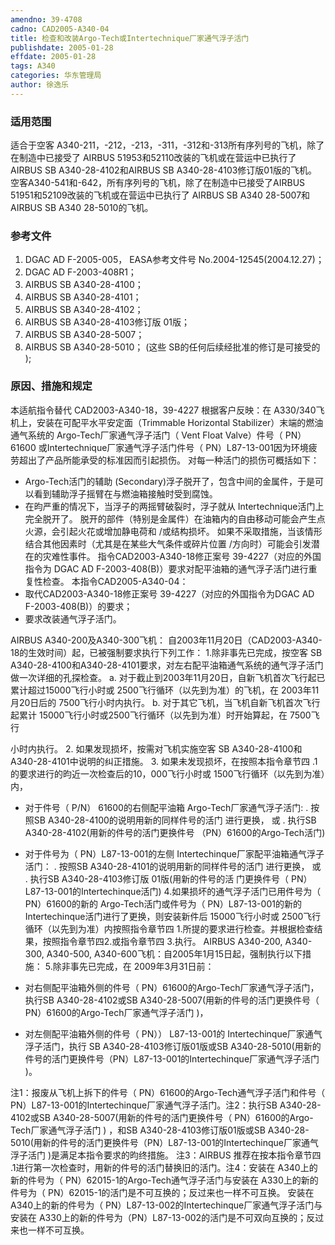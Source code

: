 ```yaml
---
amendno: 39-4708
cadno: CAD2005-A340-04
title: 检查和改装Argo-Tech或Intertechnique厂家通气浮子活门
publishdate: 2005-01-28
effdate: 2005-01-28
tags: A340
categories: 华东管理局
author: 徐逸乐
---
```


### 适用范围 
适合于空客 A340-211，-212，-213，-311，-312和-313所有序列号的飞机，除了在制造中已接受了 AIRBUS 51953和52110改装的飞机或在营运中已执行了 AIRBUS SB A340-28-4102和AIRBUS SB A340-28-4103修订版01版的飞机。
空客A340-541和-642，所有序列号的飞机，除了在制造中已接受了AIRBUS 51951和52109改装的飞机或在营运中已执行了 AIRBUS SB A340 28-5007和AIRBUS SB A340 28-5010的飞机。

### 参考文件
1. DGAC AD F-2005-005， EASA参考文件号 No.2004-12545(2004.12.27)； 
2. DGAC AD F-2003-408R1； 
3. AIRBUS SB A340-28-4100； 
4. AIRBUS SB A340-28-4101； 
5. AIRBUS SB A340-28-4102； 
6. AIRBUS SB A340-28-4103修订版 01版； 
7. AIRBUS SB A340-28-5007； 
8. AIRBUS SB A340-28-5010； (这些 SB的任何后续经批准的修订是可接受的 );

### 原因、措施和规定 

  
本适航指令替代 CAD2003-A340-18，39-4227
根据客户反映：在 A330/340飞机上，安装在可配平水平安定面（Trimmable Horizontal Stabilizer）末端的燃油通气系统的 Argo-Tech厂家通气浮子活门（ Vent Float Valve）件号（ PN） 61600 或Intertechnique厂家通气浮子活门件号（ PN）L87-13-001因为环境疲劳超出了产品所能承受的标准因而引起损伤。 
对每一种活门的损伤可概括如下： 
-	Argo-Tech活门的辅助 (Secondary)浮子脱开了，包含中间的金属件，于是可以看到辅助浮子摇臂在与燃油箱接触时受到腐蚀。 
-	在昀严重的情况下，当浮子的两摇臂破裂时，浮子就从 Intertechnique活门上完全脱开了。 脱开的部件（特别是金属件）在油箱内的自由移动可能会产生点火源，会引起火花或增加静电荷和 /或结构损坏。 如果不采取措施，当该情形结合其他因素时（尤其是在某些大气条件或碎片位置 /方向时）可能会引发潜在的灾难性事件。
指令CAD2003-A340-18修正案号 39-4227（对应的外国指令为 DGAC AD F-2003-408(B)）要求对配平油箱的通气浮子活门进行重复性检查。 
本指令CAD2005-A340-04： 
-	取代CAD2003-A340-18修正案号 39-4227（对应的外国指令为DGAC AD F-2003-408(B)）的要求； 
-	要求改装通气浮子活门。 

AIRBUS A340-200及A340-300飞机： 
自2003年11月20日（CAD2003-A340-18的生效时间）起，已被强制要求执行下列工作： 
1.除非事先已完成，按空客 SB A340-28-4100和A340-28-4101要求，对左右配平油箱通气系统的通气浮子活门做一次详细的孔探检查。 
a. 	对于截止到2003年11月20日，自新飞机首次飞行起已累计超过15000飞行小时或 2500飞行循环（以先到为准）的飞机，在 2003年11月20日后的 7500飞行小时内执行。 
b.	对于其它飞机，当飞机自新飞机首次飞行起累计 15000飞行小时或2500飞行循环（以先到为准）时开始算起，在 7500飞行

  
小时内执行。 
2.
如果发现损坏，按需对飞机实施空客 SB A340-28-4100和 A340-28-4101中说明的纠正措施。 
3.
如果未发现损坏，在按照本指令章节四 .1的要求进行的昀近一次检查后的10，000飞行小时或 1500飞行循环（以先到为准）内， 

-	对于件号（ P/N） 61600的右侧配平油箱 Argo-Tech厂家通气浮子活门: . 按照SB A340-28-4100的说明用新的同样件号的活门
进行更换， 或 . 执行SB A340-28-4102(用新的件号的活门更换件号
（PN）61600的Argo-Tech活门) 
-	对于件号为（ PN）L87-13-001的左侧 Intertechinque厂家配平油箱通气浮子活门： . 按照SB A340-28-4101的说明用新的同样件号的活门
进行更换， 或 . 执行SB A340-28-4103修订版 01版(用新的件号的活
门更换件号（ PN）L87-13-001的Intertechinque活门) 
4.如果损坏的通气浮子活门已用件号为（ PN）61600的新的 Argo-Tech活门或件号为（ PN）L87-13-001的新的 Intertechinque活门进行了更换，则安装新件后 15000飞行小时或 2500飞行循环（以先到为准）内按照指令章节四 1.所提的要求进行检查。并根据检查结果，按照指令章节四2.或指令章节四 3.执行。 
AIRBUS A340-200, A340-300, A340-500, A340-600飞机：自2005年1月15日起，强制执行以下措施： 
5.除非事先已完成，在 2009年3月31日前： 
-	对右侧配平油箱外侧的件号（ PN）61600的Argo-Tech厂家通气浮子活门，执行SB A340-28-4102或SB A340-28-5007(用新的件号的活门更换件号（ PN）61600的Argo-Tech厂家通气浮子活门 )， 
  
-	对左侧配平油箱外侧的件号（ PN）） L87-13-001的 Intertechinque厂家通气浮子活门，执行 SB A340-28-4103修订版01版或SB A340-28-5010(用新的件号的活门更换件号（PN）L87-13-001的Intertechinque厂家通气浮子活门 )。 

注1：报废从飞机上拆下的件号（ PN）61600的Argo-Tech通气浮子活门和件号（ PN）L87-13-001的Intertechinque厂家通气浮子活门。注2：执行SB A340-28-4102或SB A340-28-5007(用新的件号的活门更换件号（ PN）61600的Argo-Tech厂家通气浮子活门 ) ，和SB A340-28-4103修订版01版或SB A340-28-5010(用新的件号的活门更换件号（PN）L87-13-001的Intertechinque厂家通气浮子活门 )是满足本指令要求的昀终措施。 注3：AIRBUS 推荐在按本指令章节四 .1进行第一次检查时，用新的件号的活门替换旧的活门。注4：安装在 A340上的新的件号为（ PN）62015-1的Argo-Tech通气浮子活门与安装在 A330上的新的件号为（ PN）62015-1的活门是不可互换的；反过来也一样不可互换。 
安装在A340上的新的件号为（ PN）L87-13-002的Intertechinque厂家通气浮子活门与安装在 A330上的新的件号为（PN）L87-13-002的活门是不可双向互换的；反过来也一样不可互换。
